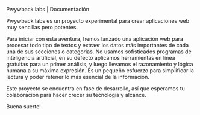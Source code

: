 Pwywback labs | Documentación



Pwywback labs es un proyecto experimental para crear aplicaciones web muy sencillas pero potentes.

Para iniciar con esta aventura, hemos lanzado una aplicación web para procesar todo tipo de textos y extraer los datos más importantes de cada una de sus secciones o categorias. No usamos sofisticados programas de inteligencia artificial, en su defecto aplicamos herramientas en línea gratuitas para un primer análisis, y luego llevamos el razonamiento y lógica humana a su máxima expresión. Es un pequeño esfuerzo para simplificar la lectura y poder retener lo más esencial de la información.

Este proyecto se encuentra en fase de desarrollo, así que esperamos tu colaboración para hacer crecer su tecnología y alcance.

Buena suerte!

